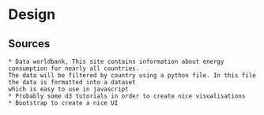 # Design

## Sources
    * Data worldbank, This site contains information about energy consumption for nearly all countries.
    The data will be filtered by country using a python file. In this file the data is formatted into a dataset
    which is easy to use in javascript
    * Probably some d3 tutorials in order to create nice visualisations
    * Bootstrap to create a nice UI 
